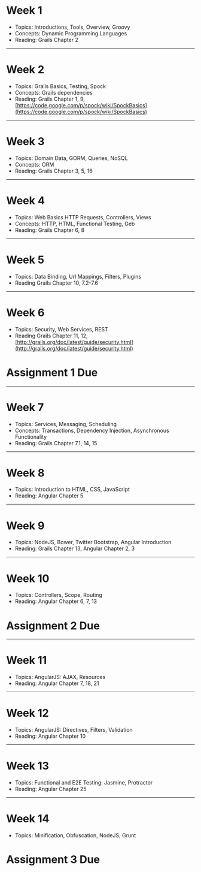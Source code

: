 # Week 1
- Topics: Introductions, Tools, Overview, Groovy
- Concepts: Dynamic Programming Languages
- Reading: Grails Chapter 2

---
# Week 2
- Topics: Grails Basics, Testing, Spock
- Concepts: Grails dependencies
- Reading: Grails Chapter 1, 9, [https://code.google.com/p/spock/wiki/SpockBasics](https://code.google.com/p/spock/wiki/SpockBasics)

---

# Week 3
- Topics: Domain Data, GORM, Queries, NoSQL
- Concepts: ORM
- Reading: Grails Chapter 3, 5, 16

---

# Week 4

- Topics: Web Basics HTTP Requests, Controllers, Views
- Concepts: HTTP, HTML, Functional Testing, Geb
- Reading: Grails Chapter 6, 8

---

# Week 5
- Topics: Data Binding, Url Mappings, Filters, Plugins
- Reading Grails Chapter 10, 7.2-7.6

---

# Week 6
- Topics: Security, Web Services, REST
- Reading Grails Chapter 11, 12, [http://grails.org/doc/latest/guide/security.html](http://grails.org/doc/latest/guide/security.html)

# Assignment 1 Due

---

# Week 7

- Topics: Services, Messaging, Scheduling
- Concepts: Transactions, Dependency Injection, Asynchronous Functionality
- Reading: Grails Chapter 7.1, 14, 15

---

# Week 8

- Topics: Introduction to HTML, CSS, JavaScript
- Reading: Angular Chapter 5

---

# Week 9

- Topics: NodeJS, Bower, Twitter Bootstrap, Angular Introduction
- Reading: Grails Chapter 13, Angular Chapter 2, 3

---

# Week 10

- Topics: Controllers, Scope, Routing
- Reading: Angular Chapter 6, 7, 13

# Assignment 2 Due

---

# Week 11

- Topics: AngularJS: AJAX, Resources
- Reading: Angular Chapter 7, 18, 21

---

# Week 12

- Topics: AngularJS: Directives, Filters, Validation
- Reading: Angular Chapter 10

---

# Week 13

- Topics: Functional and E2E Testing: Jasmine, Protractor
- Reading: Angular Chapter 25

---

# Week 14

- Topics: Minification, Obfuscation, NodeJS, Grunt

# Assignment 3 Due
